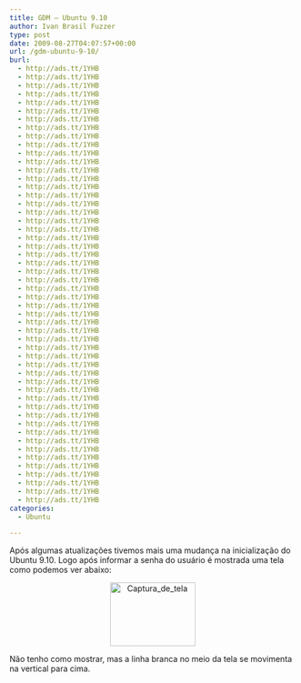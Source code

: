 ```yaml
---
title: GDM – Ubuntu 9.10
author: Ivan Brasil Fuzzer
type: post
date: 2009-08-27T04:07:57+00:00
url: /gdm-ubuntu-9-10/
burl:
  - http://ads.tt/1YHB
  - http://ads.tt/1YHB
  - http://ads.tt/1YHB
  - http://ads.tt/1YHB
  - http://ads.tt/1YHB
  - http://ads.tt/1YHB
  - http://ads.tt/1YHB
  - http://ads.tt/1YHB
  - http://ads.tt/1YHB
  - http://ads.tt/1YHB
  - http://ads.tt/1YHB
  - http://ads.tt/1YHB
  - http://ads.tt/1YHB
  - http://ads.tt/1YHB
  - http://ads.tt/1YHB
  - http://ads.tt/1YHB
  - http://ads.tt/1YHB
  - http://ads.tt/1YHB
  - http://ads.tt/1YHB
  - http://ads.tt/1YHB
  - http://ads.tt/1YHB
  - http://ads.tt/1YHB
  - http://ads.tt/1YHB
  - http://ads.tt/1YHB
  - http://ads.tt/1YHB
  - http://ads.tt/1YHB
  - http://ads.tt/1YHB
  - http://ads.tt/1YHB
  - http://ads.tt/1YHB
  - http://ads.tt/1YHB
  - http://ads.tt/1YHB
  - http://ads.tt/1YHB
  - http://ads.tt/1YHB
  - http://ads.tt/1YHB
  - http://ads.tt/1YHB
  - http://ads.tt/1YHB
  - http://ads.tt/1YHB
  - http://ads.tt/1YHB
  - http://ads.tt/1YHB
  - http://ads.tt/1YHB
  - http://ads.tt/1YHB
  - http://ads.tt/1YHB
  - http://ads.tt/1YHB
  - http://ads.tt/1YHB
  - http://ads.tt/1YHB
  - http://ads.tt/1YHB
  - http://ads.tt/1YHB
  - http://ads.tt/1YHB
  - http://ads.tt/1YHB
  - http://ads.tt/1YHB
  - http://ads.tt/1YHB
  - http://ads.tt/1YHB
categories:
  - Ubuntu

---
```

Após algumas atualizações tivemos mais uma mudança na inicialização do Ubuntu 9.10. Logo após informar a senha do usuário é mostrada uma tela como podemos ver abaixo:

<center>
  <a href="http://www.ubuntero.com.br/wp-content/uploads/2009/08/Captura_de_tela.png"><img src="http://www.ubuntero.com.br/wp-content/uploads/2009/08/Captura_de_tela-150x112.png" alt="Captura_de_tela" title="Captura_de_tela" width="150" height="112" class="alignnone size-thumbnail wp-image-715" /></a>
</center>

Não tenho como mostrar, mas a linha branca no meio da tela se movimenta na vertical para cima.